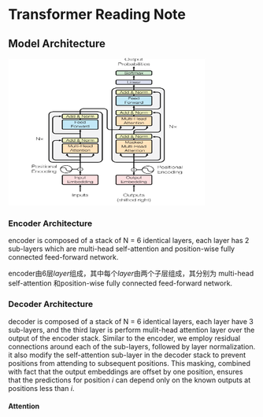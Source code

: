 # Transformer Reading Note
## Model Architecture
<img src="image\transformer_model.png" width="400" height="300">

### Encoder Architecture
encoder is composed of a stack of N = 6 identical layers, each layer has 2 sub-layers which are multi-head self-attention and position-wise fully connected feed-forward network.

encoder由6层$layer$组成，其中每个$layer$由两个子层组成，其分别为 multi-head self-attention 和position-wise fully connected feed-forward network.

### Decoder Architecture
decoder is composed of a stack of N = 6 identical layers, each layer have 3 sub-layers, and the third layer is perform mulit-head attention layer over the output of the encoder stack. Similar to the encoder, we employ residual connections around each of the sub-layers, followed by layer normalization. it also modify the self-attention sub-layer in the decoder stack to prevent positions from attending to subsequent positions. This masking, combined with fact that the output embeddings are offset by one position, ensures that the predictions for position $i$ can depend only on the known outputs at positions less than $i$.
#### Attention

